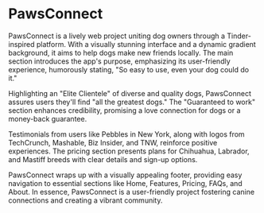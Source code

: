 # PawsConnect
PawsConnect is a lively web project uniting dog owners through a Tinder-inspired platform. With a visually stunning interface and a dynamic gradient background, it aims to help dogs make new friends locally. The main section introduces the app's purpose, emphasizing its user-friendly experience, humorously stating, "So easy to use, even your dog could do it."

Highlighting an "Elite Clientele" of diverse and quality dogs, PawsConnect assures users they'll find "all the greatest dogs." The "Guaranteed to work" section enhances credibility, promising a love connection for dogs or a money-back guarantee.

Testimonials from users like Pebbles in New York, along with logos from TechCrunch, Mashable, Biz Insider, and TNW, reinforce positive experiences. The pricing section presents plans for Chihuahua, Labrador, and Mastiff breeds with clear details and sign-up options.

PawsConnect wraps up with a visually appealing footer, providing easy navigation to essential sections like Home, Features, Pricing, FAQs, and About. In essence, PawsConnect is a user-friendly project fostering canine connections and creating a vibrant community.
